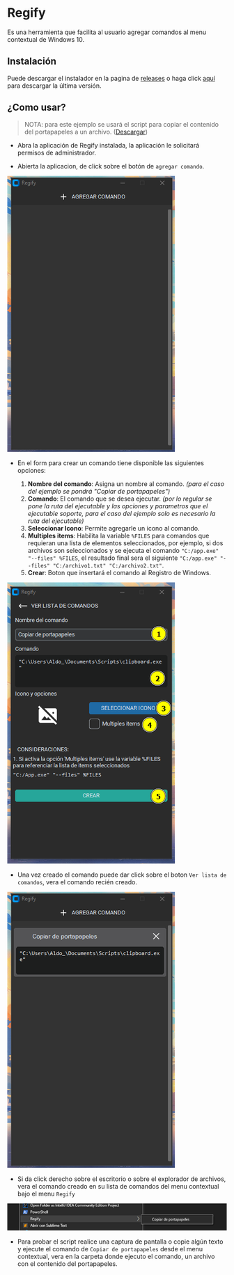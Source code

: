 # Regify

Es una herramienta que facilita al usuario agregar comandos al menu contextual de Windows 10.


## Instalación

Puede descargar el instalador en la pagina de [releases](https://github.com/TaTo30/Regify/releases) o haga click [aquí](https://github.com/TaTo30/Regify/releases/download/v1.0.0/Regify.exe) para descargar la última versión.

## ¿Como usar?

> NOTA: para este ejemplo se usará el script para copiar el contenido del portapapeles a un archivo. ([Descargar](https://github.com/TaTo30/Regify/releases/download/v1.0.0/clipboard.exe))

- Abra la aplicación de Regify instalada, la aplicación le solicitará permisos de administrador.

- Abierta la aplicacion, de click sobre el botón de `agregar comando`.

![](./docs/1.png)

- En el form para crear un comando tiene disponible las siguientes opciones:
   
   1. **Nombre del comando**: Asigna un nombre al comando. *(para el caso del ejemplo se pondrá "Copiar de portapapeles")*
   2. **Comando**: El comando que se desea ejecutar. *(por lo regular se pone la ruta del ejecutable y las opciones y parametros que el ejecutable soporte, para el caso del ejemplo solo es necesario la ruta del ejecutable)*
   3. **Seleccionar Icono**: Permite agregarle un icono al comando.
   4. **Multiples items**: Habilita la variable `%FILES` para comandos que requieran una lista de elementos seleccionados, por ejemplo, si dos archivos son seleccionados y se ejecuta el comando `"C:/app.exe" "--files" %FILES`, el resultado final sera el siguiente `"C:/app.exe" "--files" "C:/archivo1.txt" "C:/archivo2.txt"`.
   5. **Crear**: Boton que insertará el comando al Registro de Windows. 

![](./docs/2v2.png)


- Una vez creado el comando puede dar click sobre el boton `Ver lista de comandos`, vera el comando recién creado.

![](./docs/3.png)

- Si da click derecho sobre el escritorio o sobre el explorador de archivos, vera el comando creado en su lista de comandos del menu contextual bajo el menu `Regify`

![](./docs/4.png)

- Para probar el script realice una captura de pantalla o copie algún texto y ejecute el comando de `Copiar de portapapeles` desde el menu contextual, vera en la carpeta donde ejecuto el comando, un archivo con el contenido del portapapeles.